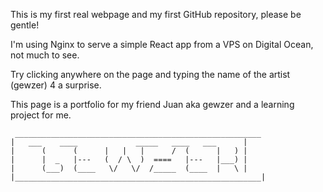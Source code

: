 This is my first real webpage and my first GitHub repository, please be gentle!

I'm using Nginx to serve a simple React app from a VPS on Digital Ocean, not much to see.

Try clicking anywhere on the page and typing the name of the artist (gewzer) 4 a surprise.

This page is a portfolio for my friend Juan aka gewzer and a learning project for me.



	 _______________________________________________________
	|	___    ____             _____   ____   ___      |
	|      (      (	     |   |   |      /  (      |   )	|
	|      |  _   |---   (  / \  )  ====   |---   |___)	|
	|      (___)  (____   \/   \/  /_____  (____  |   \	|
	|_______________________________________________________|
